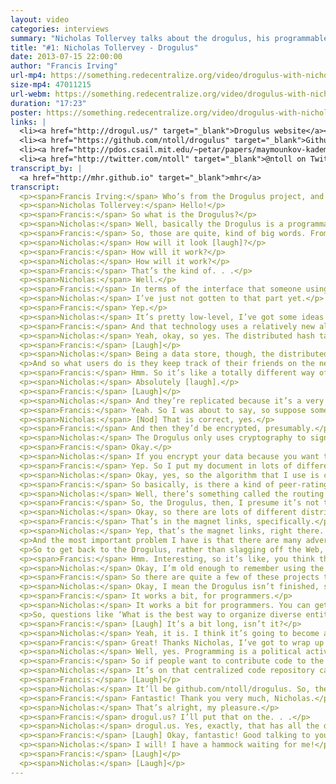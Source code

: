 ```yaml
---
layout: video
categories: interviews
summary: "Nicholas Tollervey talks about the drogulus, his programmable peer-to-peer data store. In the process he describes how a Distributed Hash Table (DHT) works and what motivated him to start the project."
title: "#1: Nicholas Tollervey - Drogulus"
date: 2013-07-15 22:00:00
author: "Francis Irving"
url-mp4: https://something.redecentralize.org/video/drogulus-with-nicholas-tollervey.mp4
size-mp4: 47011215
url-webm: https://something.redecentralize.org/video/drogulus-with-nicholas-tollervey.webm
duration: "17:23"
poster: https://something.redecentralize.org/video/drogulus-with-nicholas-tollervey.jpg
links: |
  <li><a href="http://drogul.us/" target="_blank">Drogulus website</a></li>
  <li><a href="https://github.com/ntoll/drogulus" target="_blank">Github repository</a></li>
  <li><a href="http://pdos.csail.mit.edu/~petar/papers/maymounkov-kademlia-lncs.pdf" target="_blank">Kademlia paper</a></li>
  <li><a href="http://twitter.com/ntoll" target="_blank">@ntoll on Twitter</a></li>
transcript_by: |
  <a href="http://mhr.github.io" target="_blank">mhr</a>
transcript:
  <p><span>Francis Irving:</span> Who’s from the Drogulus project, and he’s a technical Python person, and a training musician, and he also used to be a teacher, and he’s making the Drogulus, and he’s going to tell us all about it. Hello!</p>
  <p><span>Nicholas Tollervey:</span> Hello!</p>
  <p><span>Francis:</span> So what is the Drogulus?</p>
  <p><span>Nicholas:</span> Well, basically the Drogulus is a programmable peer-to-peer data store that I’ve been working on during my commute to London, my 14-minute commute in the morning. Basically, what it is, it’s a bit of an experiment in peer-to-peer decentralization. It’s sort of a place for me to experiment and explore some ideas that have been knocking around in my head for quite a while. So the Drogulus itself is a global, federated, decentralized, open data store that can be programmed by anyone. And we ensure that the identity and provenance of the people using the Drogulus is ensured by cryptographically signing digital addresses; we use public-key cryptography for that. So being federated, in that the system consists of many independent entities and is decentralized, there’s no one entity more important than any of the others. It means that users are free from choke points of authority that may be used to control access or usage of the system. Being open.</p>
  <p><span>Francis:</span> So, those are quite, kind of big words. From the user’s point of view, how will that look in the end?</p>
  <p><span>Nicholas:</span> How will it look [laugh]?</p>
  <p><span>Francis:</span> How will it work?</p>
  <p><span>Nicholas:</span> How will it work?</p>
  <p><span>Francis:</span> That’s the kind of. . .</p>
  <p><span>Nicholas:</span> Well.</p>
  <p><span>Francis:</span> In terms of the interface that someone using it will experience?</p>
  <p><span>Nicholas:</span> I’ve just not gotten to that part yet.</p>
  <p><span>Francis:</span> Yep.</p>
  <p><span>Nicholas:</span> It’s pretty low-level, I’ve got some ideas of how it might work. But, you know, the important thing for me at the moment is to get the basic technology right and working, and then build on top of that.</p>
  <p><span>Francis:</span> And that technology uses a relatively new algorithm, doesn’t it? The distributed hash table algorithm?</p>
  <p><span>Nicholas:</span> Yeah, okay, so yes. The distributed hash table. So, I’ll explain what that is. Out of a totally abstract and nontechnical level, I’ll explain how it works. This is the story of the distributed hash table, as it were. It’s sort of a peer-to-peer dictionary, so there’s a unique key in the dictionary that identifies some value. So, in the case of the traditional dictionary, the key is the word and then the associated value is its definition. Like ‘aardvark’ is an animal with a long snout that always appears at the beginning of most dictionaries.</p>
  <p><span>Francis:</span> [Laugh]</p>
  <p><span>Nicholas:</span> Being a data store, though, the distributed hash table allows us to create, retrieve, update, and delete their own keys and associated digital values. So, the hash table is distributed because it’s split up into many, into the equivalent of sort of — there’d be different volumes of a traditional dictionary, where each volume relates to a particular area in the whole dictionary, as it were, and each person who ever uses the distributed hash table has a copy of just one volume from the distributed hash table. But each volume can be distributed to many, many different users.</p>
  <p>And so what users do is they keep track of their friends on the network to know which friend holds what volume, so that when they want to interact with the distributed hash table, and they move to contact in order to retrieve a value or effect the changes to the distributed hash table, and if they don’t know the person with the correct volume for the thing that they’re trying to interact with, then they play sort of a ‘six degrees of separation’ game with their friends until the person with the right volume is found. And the other important thing to mention with distributed hash tables is that they share an interesting property with BitTorrent, which is where the more popular an entry into the distributed hash table becomes, the more widespread it becomes in the dictionary itself, which means the performance is improved since popular items are actually easier to find. That’s kind of it, at a high level.</p>
  <p><span>Francis:</span> Hmm. So it’s like a totally different way of storing things. So rather than store it on a physical hard drive on my computer, they’re actually spread out over the Internet? Do I not even know where they are?</p>
  <p><span>Nicholas:</span> Absolutely [laugh].</p>
  <p><span>Francis:</span> [Laugh]</p>
  <p><span>Nicholas:</span> And they’re replicated because it’s a very nebulous thing, this distributed hash table, so there are peers joining and leaving the distributed hash table all the time. So part of the algorithm is that values are replicated through the hash table so that, you know, you’d have to get rid of a huge number of nodes to ensure that you got rid of a value.</p>
  <p><span>Francis:</span> Yeah. So I was about to say, so suppose some computers that happen to store either document as saved in the hash table, like important documents to me, would there be multiple copies of it, and on different people’s machines?</p>
  <p><span>Nicholas:</span> [Nod] That is correct, yes.</p>
  <p><span>Francis:</span> And then they’d be encrypted, presumably.</p>
  <p><span>Nicholas:</span> The Drogulus only uses cryptography to sign digital assets.</p>
  <p><span>Francis:</span> Okay.</p>
  <p><span>Nicholas:</span> If you encrypt your data because you want to make it private, then that’s up to you. But that’s going to be dealt with at a higher level, obviously. But I’m working at a very low-level, here. To get the basic functionality right.</p>
  <p><span>Francis:</span> Yep. So I put my document in lots of different places, it’s spread automatically by the distributed hash table on the Internet, and then if several of those computers then disappear for some reason, or the person stops running software, or deletes all of the content in that node, does it then detect that and then replicate it, automatically, to other nodes?</p>
  <p><span>Nicholas:</span> Okay, yes, so the algorithm that I use is called Kademlia, and there’s a rather excellent paper from about ten years ago that explains this in great detail, but every X number of minutes, the algorithm tries, or a node will try and replicate its value to close-by peers. So it will try to spread things out like that. The other thing is that the way Kademlia works is that it tries to use the most, the best performing peers in the distributed hash table. So it’ll use those that have demonstrated that they’ve had lots of uptime — let me see what I mean — and try to use those more than those that are bit more transient, as it were.</p>
  <p><span>Francis:</span> So basically, is there a kind of peer-rating system almost like eBay’s rating system, where the nodes rank each other?</p>
  <p><span>Nicholas:</span> Well, there’s something called the routing table, which is basically how — I just told you about the distributed hash table — that’s where the node on the network keeps track of its ‘friends’, as it were; ‘friends’ elsewhere on the distributed hash table. That’s actually ordered so that the most performing, the best performing nodes are ranked higher in the routing table than other nodes. So, yeah.</p>
  <p><span>Francis:</span> So, the Drogulus, then, I presume it’s not the first implementation of DHT. What motivated you to make the Drogulus, and what’s interesting about it?</p>
  <p><span>Nicholas:</span> Okay, so there are lots of different distributed hash tables and obviously there was an implementation behind the original paper. The most famous implementation of Kademlia is probably the way that BitTorrent uses it for tracking, for replacing trackers.</p>
  <p><span>Francis:</span> That’s in the magnet links, specifically.</p>
  <p><span>Nicholas:</span> Yep, that’s the magnet links, right there. So my motivation for creating the Drogulus is a bit different to Bittorrent and things. Basically I have a growing unease with the current state of the Web, and this could be summarized in three ways. The first one is that on the Web, users are no longer in control of their data online, and identity. They’re locked into website that act as walled gardens of data, each requiring different sets of credentials, et cetera, et cetera, et cetera. The second problem — unease — that I have, is that programmers have to build on the Web using complicated and quirky technology that’s defined in a top-down manner by committees and things. You know, you only have to think about OAuth and calls and JavaScript Date objects, and things like that to realize that it’s a bit hacky, and there’s no way for developers to maybe get around that. They have to wait for browser developers to implement the latest version of JavaScript, or implement the latest HTML5 things, and they have no say into, you know, that DRM is going into the new standard, and things like that. So, it’s top-down rather than bottom-up.</p>
  <p>And the most important problem I have is that there are many advertent points of control and lock-in and authority built into the Web, by virtue of the way that it’s built/architected. Each of these problems is a potential mechanism for disempowerment, and spying, and exploitation, and things like that, which obviously, given the recent shenanigans with Snowden, and the Pirate Bay being censored, and of course everybody knows about the Great Firewall of China. You know, I think that the beautifully simple and open hypertext system that Tim Berners-Lee created has grown into a mechanism of centralization and complication that’s beholden to dodgy commercial, political, and legal manipulation. And more worryingly, our data’s analyzed by companies and it’s sold in the form of targeted advertising, and governments get access to it without our consent.</p>
  <p>So to get back to the Drogulus, rather than slagging off the Web, which I believe is a great thing, there are many aspects of today’s Web that are contrary to the concept that’s very important to me, and that’s autonomy. So by autonomy, I mean someone who is self-directing, they’re free to act of their own accord, and they lack imposition from others. And autonomy also suggests there’s some sort of intelligence and reason and awareness, enough to be able to enjoy and make use of this freedom that you have. And by having this intelligence it entails decision-making, so that people become accountable for their actions. And lastly, autonomy is sort of the opposite of such undesirable states as tyranny and slavery and nasty things like that. So I asked myself, you know, how would software designed to grow autonomy function, and I started to hack, and we get the Drogulus.</p>
  <p><span>Francis:</span> Hmm. Interesting, so it’s like, you think the original Web was or felt free, and that is kind of recreating it in some ways, or what it was originally meant to be?</p>
  <p><span>Nicholas:</span> Okay, I’m old enough to remember using the Web when it was just text [laugh]. And when I was at university back in 1993, using the Mosaic Web browser, and I remember actually staying up until the early hours in the computing lab just browsing the Net, and realizing that NASA is on the Web, and look, there’s all this information over here, and there’s this guy writing stuff over here, and you know, all this amazing stuff. And at the moment it just feels like — well, I was thinking about it just yesterday, which websites do I visit most? Well there’s Google for search, there’s the BBC News website, the Guardian, Hacker News for all my sort of technology stuff, I’ve got various RSS feeds, through which I used to use Google Reader, and that’s got shut down, so there’s only really a handful of websites that I might use and gone is this sort of proliferation of everyone had a different blog, and people had control because they were in control of their server, and so on and so forth. So yes, in a way, it is a little about getting back to that decentralized nature that was the beginning of the Web.</p>
  <p><span>Francis:</span> So there are quite a few of these projects that are thinking about how to redecentralize the Internet in different ways, so what do you think the implications are? What might happen, and what should we watch out for, both good and bad, when quite a few people start to use things like the Drogulus?</p>
  <p><span>Nicholas:</span> Okay, I mean the Drogulus isn’t finished, so you can’t use it yet, although it’s getting close to a usable state.</p>
  <p><span>Francis:</span> It works a bit, for programmers.</p>
  <p><span>Nicholas:</span> It works a bit for programmers. You can get the test suite to pass [laugh]. So basically, from my point of view, decentralization means a loss of power — or a movement of power — from those that control and use the centralized systems that we currently have to those who participate in and build the decentralized systems that are being built. And in a way, it’s sort of a way of answering three questions — What is the best way to organize diverse entities that coexist together in large dynamic groups, like in a society or in a network? How are these arrangements created? And who is responsible for making these things work? These are questions that are surprisingly important for political philosophy and the software engineer. It shows that, you know, there’s quite a bit of overlap between these two subjects, when you start to think about it.</p>
  <p>So, questions like ‘What is the best way to organize diverse entities?’ can be answered in a political way by saying, well, use this form of government, and not that form of government, and so on and so forth. So peer-to-peer answers these questions by saying the most effective way to organize the most diverse, dynamic group of things — participants — is with a peer-to-peer architecture. Which can be, for example, for a technical reason like Bittorrent — it’s just more efficient to do what you want to do in that particular way; or it might be for political reasons, like with Bitcoin, because you don’t want a central bank controlling a currency. And the means of creating such a network is for an open protocol that describes the expected behavior of the participants, including checks and balances to ensure that participants are behaving themselves on the network, and it’s therefore the participants’ responsibility to correctly implement the protocol in order to make the system work correctly. So, I guess the redicent — redecitrent — [rede]centralization (I’ll try to say that properly). . .</p>
  <p><span>Francis:</span> [Laugh] It’s a bit long, isn’t it?</p>
  <p><span>Nicholas:</span> Yeah, it is. I think it’s going to become a significant force because people have seen the pendulum swing from a decentralized web to a very centralized web, and the pendulum’s swinging back. There’s a reaction to this centralization, and it’ll become a significant force for change, and that it’s sort of our responsibility as people who are participating in creating these peer-to-peer systems to make sure that what we do provides a net improvement on the way things are at the moment, and promotes autonomy, this thing that I think is valuable. Rather than facilitate disempowerment, and spying, and other nefarious sort of activities. And yeah, that’s about it.</p>
  <p><span>Francis:</span> Great! Thanks Nicholas, I’ve got to wrap up right now [laugh]. I feel like I have a bit more responsibility as a programmer.</p>
  <p><span>Nicholas:</span> Well, yes. Programming is a political activity because we’re creating the rules of the digital world, as programmers, and if you do it in an unthinking way, without considering the ethical implications of what you’re writing, then in some sense, you’re not being responsible. And this is something that’s important to me.</p>
  <p><span>Francis:</span> So if people want to contribute code to the Drogulus, where can they find it [laugh]?</p>
  <p><span>Nicholas:</span> It’s on that centralized code repository called Github [laugh].</p>
  <p><span>Francis:</span> [Laugh]</p>
  <p><span>Nicholas:</span> It’ll be github.com/ntoll/drogulus. So, there’s a website at drogul.us as well, so.</p>
  <p><span>Francis:</span> Fantastic! Thank you very much, Nicholas.</p>
  <p><span>Nicholas:</span> That’s alright, my pleasure.</p>
  <p><span>Francis:</span> drogul.us? I’ll put that on the. . .</p>
  <p><span>Nicholas:</span> drogul.us. Yes, exactly, that has all the details on it.</p>
  <p><span>Francis:</span> [Laugh] Okay, fantastic! Good talking to you, and have a good rest of this summery day.</p>
  <p><span>Nicholas:</span> I will! I have a hammock waiting for me!</p>
  <p><span>Francis:</span> [Laugh]</p>
  <p><span>Nicholas:</span> [Laugh]</p>
---
```

